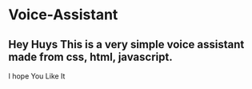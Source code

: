 # Voice-Assistant

Hey Huys This is a very simple voice assistant made from css, html, javascript.
------------------------------------------------------
I hope You Like It
